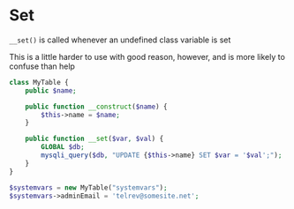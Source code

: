 # Set

`__set()` is called whenever an undefined class variable is set

This is a little harder to use with good reason, however, and is more likely to confuse than help
```php
class MyTable {
    public $name;

    public function __construct($name) {
        $this->name = $name;
    }

    public function __set($var, $val) {
        GLOBAL $db;
        mysqli_query($db, "UPDATE {$this->name} SET $var = '$val';");
    }
}

$systemvars = new MyTable("systemvars");
$systemvars->adminEmail = 'telrev@somesite.net';
```
